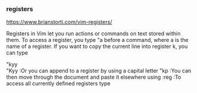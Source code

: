 ### registers

https://www.brianstorti.com/vim-registers/

Registers in Vim let you run actions or commands on text stored within them. To
access a register, you type "a before a command, where a is the name of a
register. If you want to copy the current line into register k, you can type

  "kyy        
  "Kyy        :Or you can append to a register by using a capital letter
  "kp         :You can then move through the document and paste it elsewhere using
  :reg        :To access all currently defined registers type


